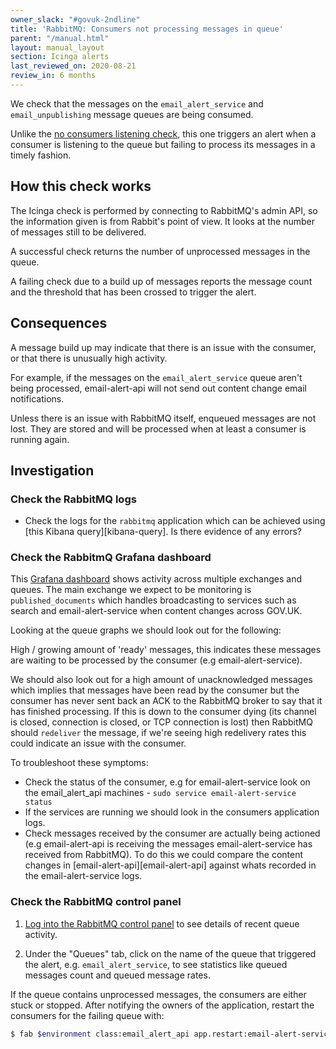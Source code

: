 ```yaml
---
owner_slack: "#govuk-2ndline"
title: 'RabbitMQ: Consumers not processing messages in queue'
parent: "/manual.html"
layout: manual_layout
section: Icinga alerts
last_reviewed_on: 2020-08-21
review_in: 6 months
---
```


We check that the messages on the `email_alert_service` and `email_unpublishing`
message queues are being consumed.

Unlike the [no consumers listening check][nocon], this one triggers an alert
when a consumer is listening to the queue but failing to process its messages
in a timely fashion.

## How this check works

The Icinga check is performed by connecting to RabbitMQ's admin API, so the
information given is from Rabbit's point of view. It looks at the
number of messages still to be delivered.

A successful check returns the number of unprocessed messages in the queue.

A failing check due to a build up of messages reports the message count and
the threshold that has been crossed to trigger the alert.

## Consequences

A message build up may indicate that there is an issue with the consumer,
or that there is unusually high activity.

For example, if the messages on the `email_alert_service` queue aren't being processed,
email-alert-api will not send out content change email notifications.

Unless there is an issue with RabbitMQ itself, enqueued messages are not lost. They are stored
and will be processed when at least a consumer is running again.

## Investigation

### Check the RabbitMQ logs

* Check the logs for the `rabbitmq` application which can be achieved using
  [this Kibana query][kibana-query]. Is there evidence of any errors?

### Check the RabbitmQ Grafana dashboard

This [Grafana dashboard][rabbitmq_grafana_dashboard] shows activity across
multiple exchanges and queues. The main exchange we expect to be monitoring is
`published_documents` which handles broadcasting to services such as search and
email-alert-service when content changes across GOV.UK.

Looking at the queue graphs we should look out for the following:

High / growing amount of 'ready' messages, this indicates these messages are
waiting to be processed by the consumer (e.g email-alert-service).

We should also look out for a high amount of unacknowledged messages which
implies that messages have been read by the consumer but the consumer has never
sent back an ACK to the RabbitMQ broker to say that it has finished processing.
If this is down to the consumer dying (its channel is closed, connection is
closed, or TCP connection is lost) then RabbitMQ should `redeliver` the
message, if we're seeing high redelivery rates this could indicate an issue
with the consumer.

To troubleshoot these symptoms:

* Check the status of the consumer, e.g for email-alert-service look on the
  email_alert_api machines - `sudo service email-alert-service status`
* If the services are running we should look in the consumers application logs.
* Check messages received by the consumer are actually being actioned (e.g
  email-alert-api is receiving the messages email-alert-service has received
  from RabbitMQ). To do this we could compare the content changes in
  [email-alert-api][email-alert-api] against whats recorded in the
  email-alert-service logs.

### Check the RabbitMQ control panel

1. [Log into the RabbitMQ control panel][rabbitmq_control_panel] to see details
   of recent queue activity.

2. Under the "Queues" tab, click on the name of the queue that triggered the
   alert, e.g. `email_alert_service`, to see statistics like queued messages
   count and queued message rates.

If the queue contains unprocessed messages, the consumers are either stuck or
stopped. After notifying the owners of the application, restart the consumers
for the failing queue with:

```sh
$ fab $environment class:email_alert_api app.restart:email-alert-service
```

[rabbitmq_control_panel]: /manual/rabbitmq.html#connecting-to-the-rabbitmq-web-control-panel
[nocon]: /manual/alerts/rabbitmq-no-consumers-listening.html
[email_alert_service]: https://github.com/alphagov/email-alert-service
[rabbitmq_grafana_dashboard]: https://grafana.blue.production.govuk.digital/dashboard/file/rabbitmq.json?refresh=10s&orgId=1
